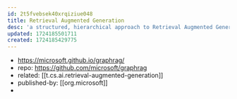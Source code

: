 ```yaml
---
id: 2t5fvebsek40xrqiziue048
title: Retrieval Augmented Generation
desc: 'a structured, hierarchical approach to Retrieval Augmented Generation (RAG), as opposed to naive semantic-search approaches using plain text snippets'
updated: 1724185501711
created: 1724185429775
---
```


- https://microsoft.github.io/graphrag/
- repo: https://github.com/microsoft/graphrag
- related: [[t.cs.ai.retrieval-augmented-generation]]
- published-by: [[org.microsoft]]
- 
